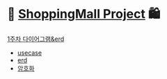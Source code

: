 # 🛒 [ShoppingMall Project](https://github.com/hanseonghye/ShoppingmallProject/wiki) 🛍

[1주차 다이어그램&erd](https://github.com/hanseonghye/ShoppingmallProject/wiki/1%EC%A3%BC%EC%B0%A8)
- [usecase](https://github.com/hanseonghye/ShoppingmallProject/wiki/1%EC%A3%BC%EC%B0%A8)
- [erd](https://github.com/hanseonghye/ShoppingmallProject/wiki/1%EC%A3%BC%EC%B0%A8)
- [암호화](https://github.com/hanseonghye/ShoppingmallProject/wiki/1%EC%A3%BC%EC%B0%A8)

